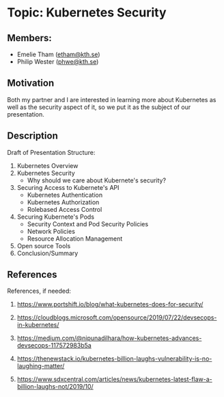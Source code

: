 # Topic: Kubernetes Security

## Members:
- Emelie Tham (etham@kth.se)
- Philip Wester (phwe@kth.se)

## Motivation
Both my partner and I are interested in learning more about Kubernetes as well as the security aspect of it, so we put it as the subject of our presentation.

## Description
Draft of Presentation Structure:
1. Kubernetes Overview
2. Kubernetes Security
    - Why should we care about Kubernete's security?
3. Securing Access to Kubernete's API
    - Kubernetes Authentication
    - Kubernetes Authorization
    - Rolebased Access Control
4. Securing Kubernete's Pods
    - Security Context and Pod Security Policies
    - Network Policies
    - Resource Allocation Management
5. Open source Tools
6. Conclusion/Summary

## References
References, if needed:

1. https://www.portshift.io/blog/what-kubernetes-does-for-security/

2. https://cloudblogs.microsoft.com/opensource/2019/07/22/devsecops-in-kubernetes/

3. https://medium.com/@nipunadilhara/how-kubernetes-advances-devsecops-117572983b5a

4. https://thenewstack.io/kubernetes-billion-laughs-vulnerability-is-no-laughing-matter/

5. https://www.sdxcentral.com/articles/news/kubernetes-latest-flaw-a-billion-laughs-not/2019/10/


